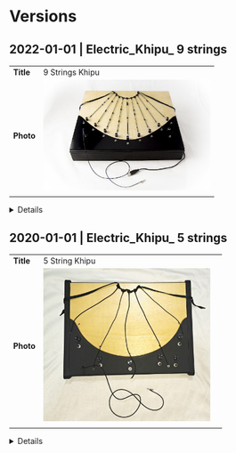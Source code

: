 # Versions
## 2022-01-01 | **Electric_Khipu_ 9 strings**
|    |    |
|----|----|
| **Title** | 9 Strings Khipu | 
| **Photo** | <img src="../documentation/images/Electronic_Khipu_.png" alt="image of the artwork" width="300"> |
| | |

<details>

### Component list (*bit*) 

### Hardware 
|    | name		          | q.	  | description 	| Link  
|----|------------------|-------|---------------|------------------------------------------------------------------------------|
| 1  | Conductive Rubber String 	| 9	  | Adafruit Conductive Rubber Cord Stretch Sensor 	| [pdf](../documentation/components/adafruit-Conductive Rubber Cord Stretch Sensor.pdf)|
| 2  | Ring Terminals	   | 18	  |                | |
| 3  | Potentiometer 	   | 10	  |                | [pdf](../documentation/components/Potentiometer10K.pdf)|
| 4  | Switch	           | 10	  |	               | |
| 5  | Banana Plug       | 1    |                | |                
| 6  | Banana jack Male  | 1    |                | |
| 7  | Wool string       |      |                | |
| 8  | Custom Box	       | 1	  |		             | [folder](../documentation/components/box/9-strings/)|
| 9  | PCB	             | 1	  |		             | [folder](../components/circuit_board/)|


### Software
|    | name		          | description 	| Version | Link |  
|----|------------------|---------------|---------|---------------------------------------------------------------------|
| 1  | Khipu puredata  | Pure data patches and related file | 1 |[folder](../../code/puredata/) |
| 2  | Khipu Teensyduino | Firmaware for Teensy (Arduino IDE) | **9 strings** | [folder](../../code/Khipu_9strings_ino/)|
| 3  | Khipu Ableton Live | Ableton Live Proect | 1 | [folder](../../code/ableton/)

</details>

## 2020-01-01 | **Electric_Khipu_ 5 strings**
|    |    |    |
|----|----|----|
| **Title** | 5 String Khipu | 
| **Photo** | <img src="../documentation/images/Electric_Khipu_5strings.jpg" alt="image of the artwork" width="300"> | 
| | | 

<details>

### Component list (*bit*) 
### Hardware 
|    | name		          | q.	  | description 	| Link  
|----|------------------|-------|---------------|------------------------------------------------------------------------------|
| 1  | Conductive Rubber String 	| 5	  | Adafruit Conductive Rubber Cord Stretch Sensor 	| [pdf](../documentation/components/adafruit-Conductive Rubber Cord Stretch Sensor.pdf)|
| 2  | Ring Terminals	   | 10	  |                | |
| 3  | Potentiometer 	   | 6	  |                | [pdf](../documentation/components/Potentiometer10K.pdf)|
| 4  | Switch	           | 6	  |	               | |
| 5  | Banana Plug       | 1    |                | |                
| 6  | Banana jack Male  | 1    |                | |
| 7  | Wool string       |      |                | |
| 8  | Custom Box	       | 1	  |		             | [folder](../documentation/components/box/5-strings/)|
| 9  | PCB	             | 1	  |		             | [folder](../documentation/components/circuit_board/)|


### Software
|    | name		          | description 	| Version | Link |  
|----|------------------|---------------|---------|---------------------------------------------------------------------|
| 1  | Khipu puredata  | Pure data patches and related file | 1 |[folder](../../code/puredata/) |
| 2  | Khipu Teensyduino | Firmaware for Teensy (Arduino IDE) | **5 strings** | [folder](../../code/Khipu_5strings_ino/)|
| 3  | Khipu Ableton Live | Ableton Live Proect | 1 | [folder](../../code/ableton/)

</details>